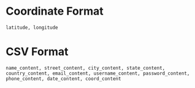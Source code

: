 # Coordinate Format

```
latitude, longitude
```

# CSV Format

```
name_content, street_content, city_content, state_content, country_content, email_content, username_content, password_content, phone_content, date_content, coord_content
```
